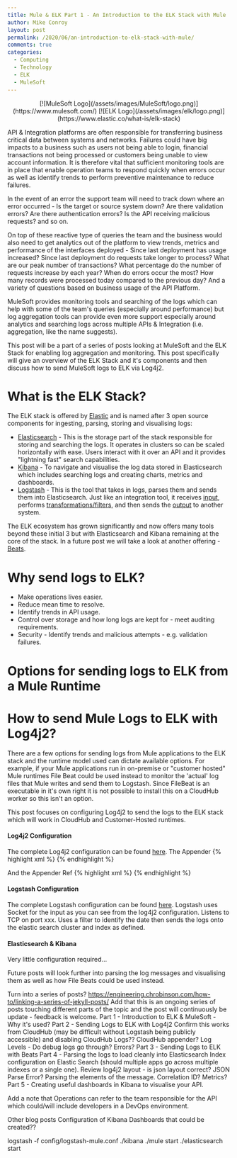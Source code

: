 ```yaml
---
title: Mule & ELK Part 1 - An Introduction to the ELK Stack with Mule
author: Mike Conroy
layout: post
permalink: /2020/06/an-introduction-to-elk-stack-with-mule/
comments: true
categories:
  - Computing
  - Technology
  - ELK
  - MuleSoft
---
```


<div markdown="1" style="text-align: center;">
  [![MuleSoft Logo](/assets/images/MuleSoft/logo.png)](https://www.mulesoft.com/)
  [![ELK Logo](/assets/images/elk/logo.png)](https://www.elastic.co/what-is/elk-stack)
</div>

API & Integration platforms are often responsible for transferring business critical data between systems and networks. Failures could have big impacts to a business such as users not being able to login, financial transactions not being processed or customers being unable to view account information. It is therefore vital that sufficient monitoring tools are in place that enable operation teams to respond quickly when errors occur as well as identify trends to perform preventive maintenance to reduce failures.

In the event of an error the support team will need to track down where an error occurred - Is the target or source system down? Are there validation errors? Are there authentication errors? Is the API receiving malicious requests? and so on.

On top of these reactive type of queries the team and the business would also need to get analytics out of the platform to view trends, metrics and performance of the interfaces deployed - Since last deployment has usage increased? Since last deployment do requests take longer to process? What are our peak number of transactions? What percentage do the number of requests increase by each year? When do errors occur the most? How many records were processed today compared to the previous day? And a variety of questions based on business usage of the API Platform.

MuleSoft provides monitoring tools and searching of the logs which can help with some of the team's queries (especially around performance) but log aggregation tools can provide even more support especially around analytics and searching logs across multiple APIs & Integration (i.e. aggregation, like the name suggests).

This post will be a part of a series of posts looking at MuleSoft and the ELK Stack for enabling log aggregation and monitoring. This post specifically will give an overview of the ELK Stack and it's components and then discuss how to send MuleSoft logs to ELK via Log4j2.

# What is the ELK Stack?

The ELK stack is offered by [Elastic](https://www.elastic.co/) and is named after 3 open source components for ingesting, parsing, storing and visualising logs:
* [Elasticsearch](https://www.elastic.co/elasticsearch/) - This is the storage part of the stack responsible for storing and searching the logs. It operates in clusters so can be scaled horizontally with ease. Users interact with it over an API and it provides "lightning fast" search capabilities.
* [Kibana](https://www.elastic.co/kibana/) - To navigate and visualise the log data stored in Elasticsearch which includes searching logs and creating charts, metrics and dashboards.
* [Logstash](https://www.elastic.co/logstash/) - This is the tool that takes in logs, parses them and sends them into Elasticsearch. Just like an integration tool, it receives [input](https://www.elastic.co/guide/en/logstash/current/input-plugins.html), performs [transformations/filters](https://www.elastic.co/guide/en/logstash/current/filter-plugins.html), and then sends the [output](https://www.elastic.co/guide/en/logstash/current/output-plugins.html) to another system.

The ELK ecosystem has grown significantly and now offers many tools beyond these initial 3 but with Elasticsearch and Kibana remaining at the core of the stack. In a future post we will take a look at another offering - [Beats](https://www.elastic.co/beats/).

# Why send logs to ELK?

* Make operations lives easier.
* Reduce mean time to resolve.
* Identify trends in API usage.
* Control over storage and how long logs are kept for - meet auditing requirements.
* Security - Identify trends and malicious attempts - e.g. validation failures.

# Options for sending logs to ELK from a Mule Runtime

# How to send Mule Logs to ELK with Log4j2?

There are a few options for sending logs from Mule applications to the ELK stack and the runtime model used can dictate available options. For example, if your Mule applications run in on-premise or "customer hosted" Mule runtimes File Beat could be used instead to monitor the 'actual' log files that Mule writes and send them to Logstash. Since FileBeat is an executable in it's own right it is not possible to install this on a CloudHub worker so this isn't an option.

This post focuses on configuring Log4j2 to send the logs to the ELK stack which will work in CloudHub and Customer-Hosted runtimes.

#### Log4j2 Configuration

The complete Log4j2 configuration can be found [here](/assets/elk/log4j2.xml).
The Appender
{% highlight xml %}
<Socket name="socket" host="localhost" port="4560" protocol="TCP">
    <JsonLayout compact="true" eventEol="true" />
    <!-- <PatternLayout pattern="{&quot;log_timestamp&quot;:&quot;%d&quot; ,&quot;log_thread&quot;:&quot;[%t]&quot; , &quot;log_level&quot;:&quot;%-5p&quot; , %m}%n" /> -->
</Socket>
{% endhighlight %}

And the Appender Ref
{% highlight xml %}
<AsyncRoot level="INFO">
    <AppenderRef ref="file" />
    <AppenderRef ref="socket" />
</AsyncRoot>
{% endhighlight %}

#### Logstash Configuration

The complete Logstash configuration can be found [here](/assets/elk/logstash-mule.conf).
Logstash uses Socket for the input as you can see from the log4j2 configuration.
  Listens to TCP on port xxx.
  Uses a filter to identify the date
  then sends the logs onto the elastic search cluster and index as defined.


#### Elasticsearch & Kibana

Very little configuration required...


Future posts will look further into parsing the log messages and visualising them as well as how File Beats could be used instead.


Turn into a series of posts? https://engineering.chrobinson.com/how-to/linking-a-series-of-jekyll-posts/
  Add that this is an ongoing series of posts touching different parts of the topic and the post will continuously be update - feedback is welcome.
  Part 1 - Introduction to ELK & MuleSoft - Why it's used?
  Part 2 - Sending Logs to ELK with Log4j2
    Confirm this works from CloudHub (may be difficult without Logstash being publicly accessible) and disabling CloudHub Logs?? CloudHub appender?
    Log Levels - Do debug logs go through? Errors?
  Part 3 - Sending Logs to ELK with Beats
  Part 4 - Parsing the logs to load cleanly into Elasticsearch
    Index configuration on Elastic Search (should multiple apps go across multiple indexes or a single one).
    Review log4j2 layout - is json layout correct? JSON Parse Error?
    Parsing the elements of the message.
    Correlation ID? Metrics?
  Part 5 - Creating useful dashboards in Kibana to visualise your API.

Add a note that Operations can refer to the team responsible for the API which could/will include developers in a DevOps environment.

Other blog posts
  Configuration of Kibana
    Dashboards that could be created??

  logstash -f config/logstash-mule.conf
  ./kibana
  ./mule start
  ./elasticsearch start
